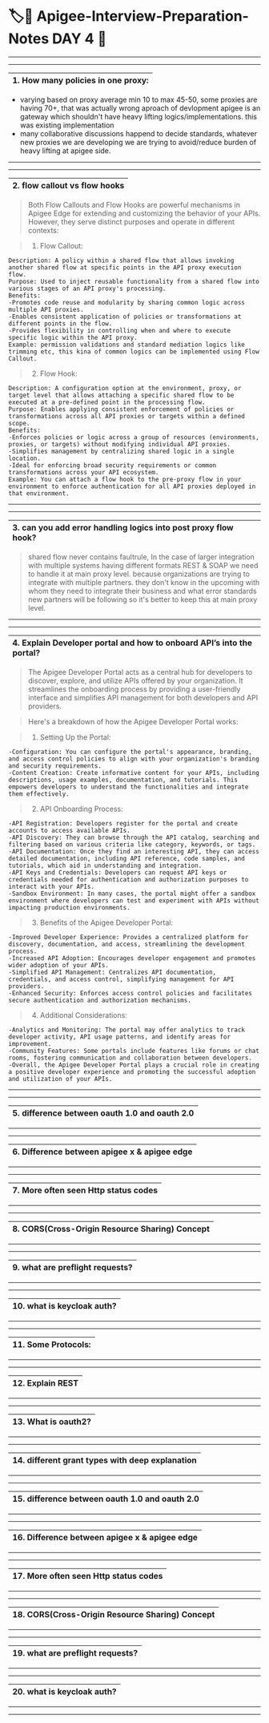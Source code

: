 # :label::bookmark: Apigee-Interview-Preparation-Notes DAY 4 :high_brightness:
---
---
|1. How many policies in one proxy:|
|:------------|
- varying based on proxy average min 10 to max 45-50, some proxies are having 70+, that was actually wrong aproach of devlopment apigee is an gateway which shouldn't have heavy lifting logics/implementations. this was existing implementation 
- many collaborative discussions happend to decide standards, whatever new proxies we are developing we are trying to avoid/reduce burden of heavy lifting at apigee side. 

---
---
|2. flow callout vs flow hooks|
|:------------|
> Both Flow Callouts and Flow Hooks are powerful mechanisms in Apigee Edge for extending and customizing the behavior of your APIs. However, they serve distinct purposes and operate in different contexts:

> 1. Flow Callout:
```
Description: A policy within a shared flow that allows invoking another shared flow at specific points in the API proxy execution flow.
Purpose: Used to inject reusable functionality from a shared flow into various stages of an API proxy's processing.
Benefits:
-Promotes code reuse and modularity by sharing common logic across multiple API proxies.
-Enables consistent application of policies or transformations at different points in the flow.
-Provides flexibility in controlling when and where to execute specific logic within the API proxy.
Example: permission validations and standard mediation logics like trimming etc, this kina of common logics can be implemented using Flow Callout.
```
> 2. Flow Hook:
```
Description: A configuration option at the environment, proxy, or target level that allows attaching a specific shared flow to be executed at a pre-defined point in the processing flow.
Purpose: Enables applying consistent enforcement of policies or transformations across all API proxies or targets within a defined scope.
Benefits:
-Enforces policies or logic across a group of resources (environments, proxies, or targets) without modifying individual API proxies.
-Simplifies management by centralizing shared logic in a single location.
-Ideal for enforcing broad security requirements or common transformations across your API ecosystem.
Example: You can attach a flow hook to the pre-proxy flow in your environment to enforce authentication for all API proxies deployed in that environment.
```
---
---
|3. can you add error handling logics into post proxy flow hook?|
|:------------|
> shared flow never contains faultrule,
> In the case of larger integration with multiple systems having different formats REST & SOAP we need to handle it at main proxy level.
> because organizations are trying to integrate with multiple partners. they don't know in the upcoming with whom they need to integrate their business and what error standards new partners will be following
> so it's better to keep this at main proxy level.
---
---
|4. Explain Developer portal and how to onboard API’s into the portal?|
|:------------|
> The Apigee Developer Portal acts as a central hub for developers to discover, explore, and utilize APIs offered by your organization. It streamlines the onboarding process by providing a user-friendly interface and simplifies API management for both developers and API providers.

> Here's a breakdown of how the Apigee Developer Portal works:

> 1. Setting Up the Portal:
```
-Configuration: You can configure the portal's appearance, branding, and access control policies to align with your organization's branding and security requirements.
-Content Creation: Create informative content for your APIs, including descriptions, usage examples, documentation, and tutorials. This empowers developers to understand the functionalities and integrate them effectively.
```
> 2. API Onboarding Process:
```
-API Registration: Developers register for the portal and create accounts to access available APIs.
-API Discovery: They can browse through the API catalog, searching and filtering based on various criteria like category, keywords, or tags.
-API Documentation: Once they find an interesting API, they can access detailed documentation, including API reference, code samples, and tutorials, which aid in understanding and integration.
-API Keys and Credentials: Developers can request API keys or credentials needed for authentication and authorization purposes to interact with your APIs.
-Sandbox Environment: In many cases, the portal might offer a sandbox environment where developers can test and experiment with APIs without impacting production environments.
```
> 3. Benefits of the Apigee Developer Portal:
```
-Improved Developer Experience: Provides a centralized platform for discovery, documentation, and access, streamlining the development process.
-Increased API Adoption: Encourages developer engagement and promotes wider adoption of your APIs.
-Simplified API Management: Centralizes API documentation, credentials, and access control, simplifying management for API providers.
-Enhanced Security: Enforces access control policies and facilitates secure authentication and authorization mechanisms.
```
> 4. Additional Considerations:
```
-Analytics and Monitoring: The portal may offer analytics to track developer activity, API usage patterns, and identify areas for improvement.
-Community Features: Some portals include features like forums or chat rooms, fostering communication and collaboration between developers.
-Overall, the Apigee Developer Portal plays a crucial role in creating a positive developer experience and promoting the successful adoption and utilization of your APIs.
```

---
---
|5. difference between oauth 1.0 and oauth 2.0|
|:---------------------------
---
---
|6. Difference between apigee x & apigee edge|
|:-----------------|

---
---
|7. More often seen Http status codes|
|:-----------------|

---
---
|8. CORS(Cross-Origin Resource Sharing) Concept|
|:--------------------|

---
---
|9. what are  preflight requests?|
|:--------------------|

---
---
|10. what is keycloak auth?|
|:--------------------|

---
---
|11. Some Protocols:|
|:------------|

---
---
|12. Explain REST|
|:------------|

---
---
|13. What is oauth2?|
|:------------|

---
---
|14. different grant types with deep explanation|
|:------------|

---
---
|15. difference between oauth 1.0 and oauth 2.0|
|:---------------------------
---
---
|16. Difference between apigee x & apigee edge|
|:-----------------|

---
---
|17. More often seen Http status codes|
|:-----------------|

---
---
|18. CORS(Cross-Origin Resource Sharing) Concept|
|:--------------------|

---
---
|19. what are  preflight requests?|
|:--------------------|

---
---
|20. what is keycloak auth?|
|:--------------------|

---
---
